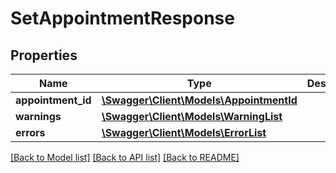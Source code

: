# SetAppointmentResponse

## Properties

Name | Type | Description | Notes
------------ | ------------- | ------------- | -------------
**appointment_id** | [**\Swagger\Client\Models\AppointmentId**](AppointmentId.md) |  | [optional]
**warnings** | [**\Swagger\Client\Models\WarningList**](WarningList.md) |  | [optional]
**errors** | [**\Swagger\Client\Models\ErrorList**](ErrorList.md) |  | [optional]

[[Back to Model list]](../../README.md#documentation-for-models) [[Back to API list]](../../README.md#documentation-for-api-endpoints) [[Back to README]](../../README.md)

